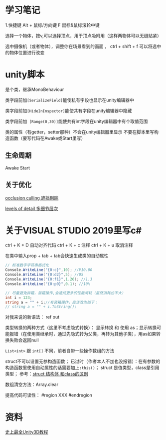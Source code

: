 # 学习笔记
1.快捷键
Alt + 鼠标/方向键
F
鼠标&鼠标滚轮中键

选择一个物体，按v,可以选择顶点，用于顶点吸附用（这样两物体可以无缝贴紧）

选中摄像机（或者物体），调整你在场景看到的画面 ， ctrl + shift + f 可以将选中的物体位置进行改变

# unity脚本
是个类，继承MonoBehaviour

类字段前加```[SerializeField]```能使私有字段也显示在unity编辑器中

类字段前加```[HideInInspector]```能使共有字段在unity编辑器中隐藏

类字段前加``` [Range(0,30)]```能使共有int字段在unity编辑器中有个取值范围

类的属性（有getter，setter那种）不会在unity编辑器里显示
不要在脚本里写构造函数（要写代码在Awake或Start里写）
## 生命周期
Awake
Start


## 关于优化
 [occlusion culling 遮挡剔除](https://www.bilibili.com/video/BV12s411g7gU?p=16)
 
 [levels of detail 多细节层次](https://www.bilibili.com/video/BV12s411g7gU?p=17)


# 关于VISUAL STUDIO 2019里写c#
ctrl + K + D 自动对齐代码
ctrl + K + c 注释
ctrl + K + u 取消注释

在类中输入prop + tab + tab会快速生成类的自动属性

```c#
// 标准数字字符串格式化
Console.WriteLine("{0:c}",10); //¥10.00
Console.WriteLine("{0:d2}",5); //05
Console.WriteLine("{0:f1}",1.26); //1.3
Console.WriteLine("{0:p0}",0.1); //10%

// 尽量避免拆箱，装箱操作,会造成更多的性能消耗（虽然消耗也不大）
int i = 123;
string a = "" + i;//有装箱操作，应该改为如下：
// string a = "" + i.ToString();
```

对我来说的新语法：
ref
out

类型转换的两种方式（这里不考虑隐式转换）：
显示转换 和 使用 as；显示转换可能报错（在使用类继承时，通过先隐式转为父类，再转为其他子类），用as如果转换失败会返回null

```List<int>``` 跟 ```int[]``` 不同，前者自带一些操作数组的方法

struct不可以设置无参构造函数；
已过时（作者本人不加也没报错）：在有参数的构造函数里使用自动属性的话需要加上```:this()```；
struct 是值类型，class是引用类型；
参考：[struct 结构体 和class的区别](https://www.bilibili.com/video/BV12s411g7gU?p=108)

数组清空方法：Array.clear

提高代码可读性：
#region XXX
#endregion


# 资料
[史上最全Unity3D教程](https://www.bilibili.com/video/BV12s411g7gU)